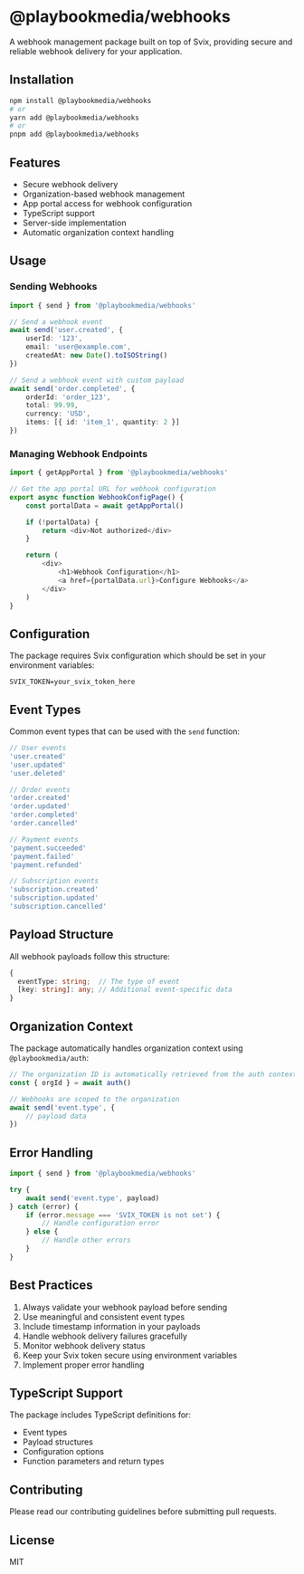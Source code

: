 # @playbookmedia/webhooks

A webhook management package built on top of Svix, providing secure and reliable webhook delivery for your application.

## Installation

```bash
npm install @playbookmedia/webhooks
# or
yarn add @playbookmedia/webhooks
# or
pnpm add @playbookmedia/webhooks
```

## Features

-   Secure webhook delivery
-   Organization-based webhook management
-   App portal access for webhook configuration
-   TypeScript support
-   Server-side implementation
-   Automatic organization context handling

## Usage

### Sending Webhooks

```typescript
import { send } from '@playbookmedia/webhooks'

// Send a webhook event
await send('user.created', {
    userId: '123',
    email: 'user@example.com',
    createdAt: new Date().toISOString()
})

// Send a webhook event with custom payload
await send('order.completed', {
    orderId: 'order_123',
    total: 99.99,
    currency: 'USD',
    items: [{ id: 'item_1', quantity: 2 }]
})
```

### Managing Webhook Endpoints

```typescript
import { getAppPortal } from '@playbookmedia/webhooks'

// Get the app portal URL for webhook configuration
export async function WebhookConfigPage() {
    const portalData = await getAppPortal()

    if (!portalData) {
        return <div>Not authorized</div>
    }

    return (
        <div>
            <h1>Webhook Configuration</h1>
            <a href={portalData.url}>Configure Webhooks</a>
        </div>
    )
}
```

## Configuration

The package requires Svix configuration which should be set in your environment variables:

```env
SVIX_TOKEN=your_svix_token_here
```

## Event Types

Common event types that can be used with the `send` function:

```typescript
// User events
'user.created'
'user.updated'
'user.deleted'

// Order events
'order.created'
'order.updated'
'order.completed'
'order.cancelled'

// Payment events
'payment.succeeded'
'payment.failed'
'payment.refunded'

// Subscription events
'subscription.created'
'subscription.updated'
'subscription.cancelled'
```

## Payload Structure

All webhook payloads follow this structure:

```typescript
{
  eventType: string;  // The type of event
  [key: string]: any; // Additional event-specific data
}
```

## Organization Context

The package automatically handles organization context using `@playbookmedia/auth`:

```typescript
// The organization ID is automatically retrieved from the auth context
const { orgId } = await auth()

// Webhooks are scoped to the organization
await send('event.type', {
    // payload data
})
```

## Error Handling

```typescript
import { send } from '@playbookmedia/webhooks'

try {
    await send('event.type', payload)
} catch (error) {
    if (error.message === 'SVIX_TOKEN is not set') {
        // Handle configuration error
    } else {
        // Handle other errors
    }
}
```

## Best Practices

1. Always validate your webhook payload before sending
2. Use meaningful and consistent event types
3. Include timestamp information in your payloads
4. Handle webhook delivery failures gracefully
5. Monitor webhook delivery status
6. Keep your Svix token secure using environment variables
7. Implement proper error handling

## TypeScript Support

The package includes TypeScript definitions for:

-   Event types
-   Payload structures
-   Configuration options
-   Function parameters and return types

## Contributing

Please read our contributing guidelines before submitting pull requests.

## License

MIT
